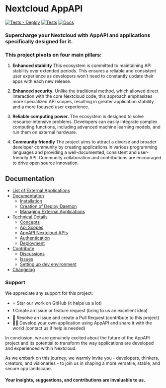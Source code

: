 <!--
  - SPDX-FileCopyrightText: 2023 Nextcloud GmbH and Nextcloud contributors
  - SPDX-License-Identifier: AGPL-3.0-or-later
-->
# Nextcloud AppAPI

[![Tests - Deploy](https://github.com/nextcloud/app_api/actions/workflows/tests-deploy.yml/badge.svg)](https://github.com/nextcloud/app_api/actions/workflows/tests-deploy.yml)
[![Tests](https://github.com/nextcloud/app_api/actions/workflows/tests.yml/badge.svg)](https://github.com/nextcloud/app_api/actions/workflows/tests.yml)
[![Docs](https://github.com/nextcloud/app_api/actions/workflows/docs.yml/badge.svg)](https://nextcloud.github.io/app_api/)

### Supercharge your Nextcloud with AppAPI and applications specifically designed for it.

### This project pivots on four main pillars:

1. **Enhanced stability** This ecosystem is committed to maintaining API stability over extended periods.
   This ensures a reliable and consistent user experience as developers won't need to constantly update their apps with each new release.

2. **Enhanced security.** Unlike the traditional method, which allowed direct interaction with the core Nextcloud code,
   this approach emphasizes more specialized API scopes, resulting in greater application stability and a more focused user experience.

3. **Reliable computing power.** The ecosystem is designed to solve resource-intensive problems.
   Developers can easily integrate complex computing functions, including advanced machine learning models, and run them on external hardware.

4. **Community friendly** The project aims to attract a diverse and broader developer community by creating applications
   in various programming languages and providing a well-documented, consistent and user-friendly API.
   Community collaboration and contributions are encouraged to drive open source innovation.

## Documentation

- [List of External Applications](https://github.com/nextcloud/app_api/blob/main/APPS.md)
- [Documentation](https://nextcloud.github.io/app_api/)
	- [Installation](https://nextcloud.github.io/app_api/Installation.html)
	- [Creation of Deploy Daemon](https://nextcloud.github.io/app_api/ManagingExternalApplications.html)
	- [Managing External Applications](https://nextcloud.github.io/app_api/CreationOfDeployDaemon.html)
- [Technical Details](https://nextcloud.github.io/app_api/tech_details/index.html)
	- [Concepts](https://nextcloud.github.io/app_api/Concepts.html)
	- [Api Scopes](https://nextcloud.github.io/app_api/tech_details/ApiScopes.html)
	- [AppAPI Nextcloud APIs](https://nextcloud.github.io/app_api/tech_details/api/index.html)
    - [Authentication](https://nextcloud.github.io/app_api/tech_details/Authentication.html)
    - [Deployment](https://nextcloud.github.io/app_api/tech_details/Deployment.html)
- [Contribute](https://github.com/nextcloud/app_api/blob/main/.github/CONTRIBUTING.md)
	- [Discussions](https://github.com/nextcloud/app_api/discussions)
	- [Issues](https://github.com/nextcloud/app_api/issues)
    - [Setting up dev environment](https://nextcloud.github.io/app_api/DevSetup.html)
- [Changelog](https://github.com/nextcloud/app_api/blob/main/CHANGELOG.md)

### Support

We appreciate any support for this project:

- ⭐ Star our work on GitHub (it helps us a lot)
- ❗ Create an Issue or feature request (bring to us an excellent idea)
- 💁 Resolve an Issue and create a Pull Request (contribute to this project)
- 🧑‍💻 Develop your own application using AppAPI and share it with the world (contact us if help is needed)

In conclusion, we are genuinely excited about the future of the AppAPI project and its potential to transform 
the way applications are developed and experienced within Nextcloud.

As we embark on this journey, we warmly invite you - developers, thinkers, creators, and visionaries - 
to join us in shaping a more versatile, stable, and secure app landscape.

#### Your insights, suggestions, and contributions are invaluable to us.

